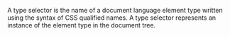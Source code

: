 A type selector is the name of a document language element type written using the syntax of CSS qualified names. A type selector represents an instance of the element type in the document tree.